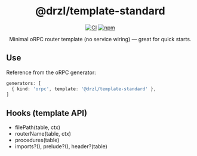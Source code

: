 <div align="center">

# @drzl/template-standard

<div align="center">

[![CI](https://github.com/use-drzl/drzl/actions/workflows/ci.yml/badge.svg)](https://github.com/use-drzl/drzl/actions/workflows/ci.yml)
[![npm](https://img.shields.io/npm/v/%40drzl%2Ftemplate-standard)](https://www.npmjs.com/package/@drzl/template-standard)

</div>

Minimal oRPC router template (no service wiring) — great for quick starts.

</div>

## Use

Reference from the oRPC generator:

```ts
generators: [
  { kind: 'orpc', template: '@drzl/template-standard' },
]
```

## Hooks (template API)

- filePath(table, ctx)
- routerName(table, ctx)
- procedures(table)
- imports?(), prelude?(), header?(table)

